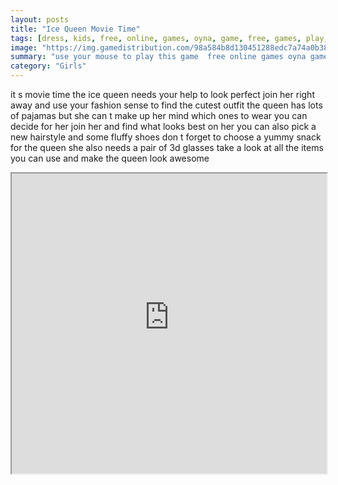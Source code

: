 ```yaml
---
layout: posts
title: "Ice Queen Movie Time"
tags: [dress, kids, free, online, games, oyna, game, free, games, play, play, games]
image: "https://img.gamedistribution.com/98a584b8d130451288edc7a74a0b384f.jpg"
summary: "use your mouse to play this game  free online games oyna game free games play play games"
category: "Girls"
---
```


it s movie time the ice queen needs your help to look perfect join her right away and use your fashion sense to find the cutest outfit the queen has lots of pajamas but she can t make up her mind which ones to wear you can decide for her join her and find what looks best on her you can also pick a new hairstyle and some fluffy shoes don t forget to choose a yummy snack for the queen she also needs a pair of 3d glasses take a look at all the items you can use and make the queen look awesome

<iframe width="100%" height="480px;" src="https://html5.gamedistribution.com/98a584b8d130451288edc7a74a0b384f/"></iframe>